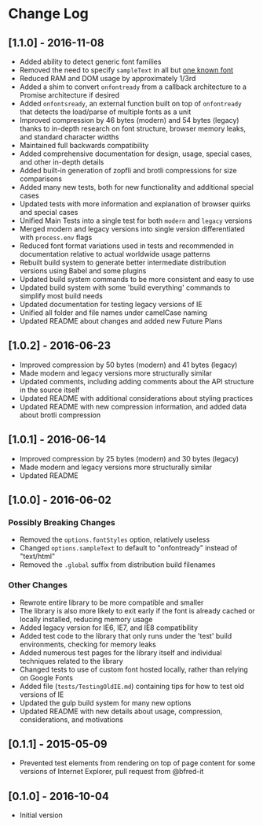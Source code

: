 # Change Log

## [1.1.0] - 2016-11-08

- Added ability to detect generic font families
- Removed the need to specify `sampleText` in all but [one known font](http://processingjs.nihongoresources.com/the_smallest_font/)
- Reduced RAM and DOM usage by approximately 1/3rd
- Added a shim to convert `onfontready` from a callback architecture to a Promise architecture if desired
- Added `onfontsready`, an external function built on top of `onfontready` that detects the load/parse of multiple fonts as a unit
- Improved compression by 46 bytes (modern) and 54 bytes (legacy) thanks to in-depth research on font structure, browser memory leaks, and standard character widths
- Maintained full backwards compatibility
- Added comprehensive documentation for design, usage, special cases, and other in-depth details
- Added built-in generation of zopfli and brotli compressions for size comparisons
- Added many new tests, both for new functionality and additional special cases
- Updated tests with more information and explanation of browser quirks and special cases
- Unified Main Tests into a single test for both `modern` and `legacy` versions
- Merged modern and legacy versions into single version differentiated with `process.env` flags
- Reduced font format variations used in tests and recommended in documentation relative to actual worldwide usage patterns
- Rebuilt build system to generate better intermediate distribution versions using Babel and some plugins
- Updated build system commands to be more consistent and easy to use
- Updated build system with some 'build everything' commands to simplify most build needs
- Updated documentation for testing legacy versions of IE
- Unified all folder and file names under camelCase naming
- Updated README about changes and added new Future Plans

## [1.0.2] - 2016-06-23

- Improved compression by 50 bytes (modern) and 41 bytes (legacy)
- Made modern and legacy versions more structurally similar
- Updated comments, including adding comments about the API structure in the source itself
- Updated README with additional considerations about styling practices
- Updated README with new compression information, and added data about brotli compression

## [1.0.1] - 2016-06-14

- Improved compression by 25 bytes (modern) and 30 bytes (legacy)
- Made modern and legacy versions more structurally similar
- Updated README

## [1.0.0] - 2016-06-02

### Possibly Breaking Changes
- Removed the `options.fontStyles` option, relatively useless
- Changed `options.sampleText` to default to "onfontready" instead of "text/html"
- Removed the `.global` suffix from distribution build filenames

### Other Changes
- Rewrote entire library to be more compatible and smaller
- The library is also more likely to exit early if the font is already cached or locally installed, reducing memory usage
- Added legacy version for IE6, IE7, and IE8 compatibility
- Added test code to the library that only runs under the 'test' build environments, checking for memory leaks
- Added numerous test pages for the library itself and individual techniques related to the library
- Changed tests to use of custom font hosted locally, rather than relying on Google Fonts
- Added file (`tests/TestingOldIE.md`) containing tips for how to test old versions of IE
- Updated the gulp build system for many new options
- Updated README with new details about usage, compression, considerations, and motivations

## [0.1.1] - 2015-05-09
- Prevented test elements from rendering on top of page content for some versions of Internet Explorer, pull request from @bfred-it

## [0.1.0] - 2016-10-04
- Initial version